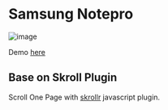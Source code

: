 # Samsung Notepro
![image](https://github.com/Mistermoz/samsung-notepro/assets/3924030/8a509099-1635-4324-bba0-66abfcb0273c)

Demo [here](http://mistermoz.free.nf/?i=1)

## Base on Skroll Plugin
Scroll One Page with [skrollr](https://github.com/Prinzhorn/skrollr) javascript plugin.
